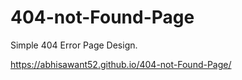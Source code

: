 # 404-not-Found-Page
Simple 404 Error Page Design.

https://abhisawant52.github.io/404-not-Found-Page/
